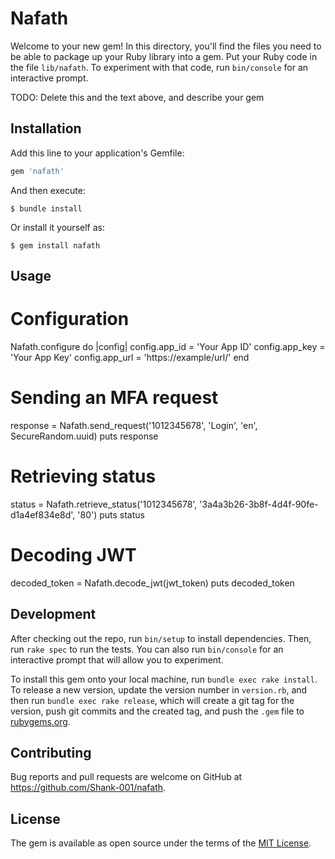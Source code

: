 # Nafath

Welcome to your new gem! In this directory, you'll find the files you need to be able to package up your Ruby library into a gem. Put your Ruby code in the file `lib/nafath`. To experiment with that code, run `bin/console` for an interactive prompt.

TODO: Delete this and the text above, and describe your gem

## Installation

Add this line to your application's Gemfile:

```ruby
gem 'nafath'
```

And then execute:

    $ bundle install

Or install it yourself as:

    $ gem install nafath

## Usage

# Configuration
Nafath.configure do |config|
  config.app_id = 'Your App ID'
  config.app_key = 'Your App Key'
  config.app_url = 'https://example/url/'
end

# Sending an MFA request
response = Nafath.send_request('1012345678', 'Login', 'en', SecureRandom.uuid)
puts response

# Retrieving status
status = Nafath.retrieve_status('1012345678', '3a4a3b26-3b8f-4d4f-90fe-d1a4ef834e8d', '80')
puts status

# Decoding JWT
decoded_token = Nafath.decode_jwt(jwt_token)
puts decoded_token

## Development

After checking out the repo, run `bin/setup` to install dependencies. Then, run `rake spec` to run the tests. You can also run `bin/console` for an interactive prompt that will allow you to experiment.

To install this gem onto your local machine, run `bundle exec rake install`. To release a new version, update the version number in `version.rb`, and then run `bundle exec rake release`, which will create a git tag for the version, push git commits and the created tag, and push the `.gem` file to [rubygems.org](https://rubygems.org).

## Contributing

Bug reports and pull requests are welcome on GitHub at https://github.com/Shank-001/nafath.

## License

The gem is available as open source under the terms of the [MIT License](https://opensource.org/licenses/MIT).
